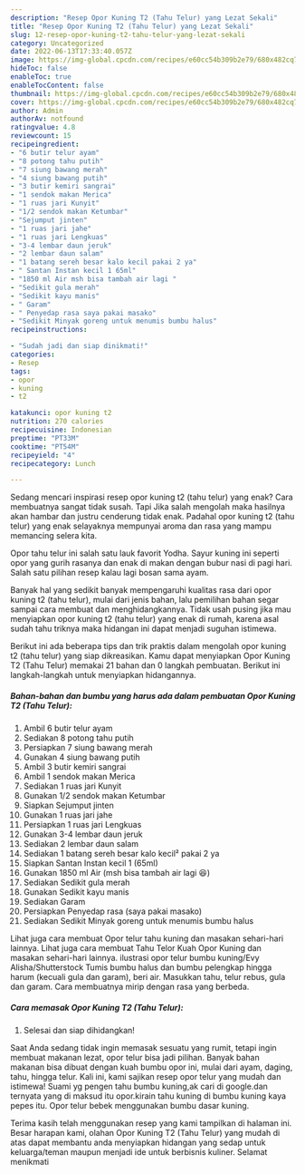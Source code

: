 ```yaml
---
description: "Resep Opor Kuning T2 (Tahu Telur) yang Lezat Sekali"
title: "Resep Opor Kuning T2 (Tahu Telur) yang Lezat Sekali"
slug: 12-resep-opor-kuning-t2-tahu-telur-yang-lezat-sekali
category: Uncategorized
date: 2022-06-13T17:33:40.057Z
image: https://img-global.cpcdn.com/recipes/e60cc54b309b2e79/680x482cq70/opor-kuning-t2-tahu-telur-foto-resep-utama.jpg
hideToc: false
enableToc: true
enableTocContent: false
thumbnail: https://img-global.cpcdn.com/recipes/e60cc54b309b2e79/680x482cq70/opor-kuning-t2-tahu-telur-foto-resep-utama.jpg
cover: https://img-global.cpcdn.com/recipes/e60cc54b309b2e79/680x482cq70/opor-kuning-t2-tahu-telur-foto-resep-utama.jpg
author: Admin
authorAv: notfound
ratingvalue: 4.8
reviewcount: 15
recipeingredient:
- "6 butir telur ayam"
- "8 potong tahu putih"
- "7 siung bawang merah"
- "4 siung bawang putih"
- "3 butir kemiri sangrai"
- "1 sendok makan Merica"
- "1 ruas jari Kunyit"
- "1/2 sendok makan Ketumbar"
- "Sejumput jinten"
- "1 ruas jari jahe"
- "1 ruas jari Lengkuas"
- "3-4 lembar daun jeruk"
- "2 lembar daun salam"
- "1 batang sereh besar kalo kecil pakai 2 ya"
- " Santan Instan kecil 1 65ml"
- "1850 ml Air msh bisa tambah air lagi "
- "Sedikit gula merah"
- "Sedikit kayu manis"
- " Garam"
- " Penyedap rasa saya pakai masako"
- "Sedikit Minyak goreng untuk menumis bumbu halus"
recipeinstructions:

- "Sudah jadi dan siap dinikmati!"
categories:
- Resep
tags:
- opor
- kuning
- t2

katakunci: opor kuning t2 
nutrition: 270 calories
recipecuisine: Indonesian
preptime: "PT33M"
cooktime: "PT54M"
recipeyield: "4"
recipecategory: Lunch

---
```



Sedang mencari inspirasi resep opor kuning t2 (tahu telur) yang enak? Cara membuatnya sangat tidak susah. Tapi Jika salah mengolah maka hasilnya akan hambar dan justru cenderung tidak enak. Padahal opor kuning t2 (tahu telur) yang enak selayaknya mempunyai aroma dan rasa yang mampu memancing selera kita.


Opor tahu telur ini salah satu lauk favorit Yodha. Sayur kuning ini seperti opor yang gurih rasanya dan enak di makan dengan bubur nasi di pagi hari. Salah satu pilihan resep kalau lagi bosan sama ayam.

Banyak hal yang sedikit banyak mempengaruhi kualitas rasa dari opor kuning t2 (tahu telur), mulai dari jenis bahan, lalu pemilihan bahan segar sampai cara membuat dan menghidangkannya. Tidak usah pusing jika mau menyiapkan opor kuning t2 (tahu telur) yang enak di rumah, karena asal sudah tahu triknya maka hidangan ini dapat menjadi suguhan istimewa.


Berikut ini ada beberapa tips dan trik praktis dalam mengolah opor kuning t2 (tahu telur) yang siap dikreasikan. Kamu dapat menyiapkan Opor Kuning T2 (Tahu Telur) memakai 21 bahan dan 0 langkah pembuatan. Berikut ini langkah-langkah untuk menyiapkan hidangannya.

<!--inarticleads1-->

##### Bahan-bahan dan bumbu yang harus ada dalam pembuatan Opor Kuning T2 (Tahu Telur):

1. Ambil 6 butir telur ayam
1. Sediakan 8 potong tahu putih
1. Persiapkan 7 siung bawang merah
1. Gunakan 4 siung bawang putih
1. Ambil 3 butir kemiri sangrai
1. Ambil 1 sendok makan Merica
1. Sediakan 1 ruas jari Kunyit
1. Gunakan 1/2 sendok makan Ketumbar
1. Siapkan Sejumput jinten
1. Gunakan 1 ruas jari jahe
1. Persiapkan 1 ruas jari Lengkuas
1. Gunakan 3-4 lembar daun jeruk
1. Sediakan 2 lembar daun salam
1. Sediakan 1 batang sereh besar kalo kecil² pakai 2 ya
1. Siapkan  Santan Instan kecil 1 (65ml)
1. Gunakan 1850 ml Air (msh bisa tambah air lagi 😆)
1. Sediakan Sedikit gula merah
1. Gunakan Sedikit kayu manis
1. Sediakan  Garam
1. Persiapkan  Penyedap rasa (saya pakai masako)
1. Sediakan Sedikit Minyak goreng untuk menumis bumbu halus


Lihat juga cara membuat Opor telur tahu kuning dan masakan sehari-hari lainnya. Lihat juga cara membuat Tahu Telor Kuah Opor Kuning dan masakan sehari-hari lainnya. ilustrasi opor telur bumbu kuning/Evy Alisha/Shutterstock Tumis bumbu halus dan bumbu pelengkap hingga harum (kecuali gula dan garam), beri air. Masukkan tahu, telur rebus, gula dan garam. Cara membuatnya mirip dengan rasa yang berbeda. 

<!--inarticleads2-->

##### Cara memasak Opor Kuning T2 (Tahu Telur):


1. Selesai dan siap dihidangkan!

Saat Anda sedang tidak ingin memasak sesuatu yang rumit, tetapi ingin membuat makanan lezat, opor telur bisa jadi pilihan. Banyak bahan makanan bisa dibuat dengan kuah bumbu opor ini, mulai dari ayam, daging, tahu, hingga telur. Kali ini, kami sajikan resep opor telur yang mudah dan istimewa! Suami yg pengen tahu bumbu kuning,ak cari di google.dan ternyata yang di maksud itu opor.kirain tahu kuning di bumbu kuning kaya pepes itu. Opor telur bebek menggunakan bumbu dasar kuning. 

Terima kasih telah menggunakan resep yang kami tampilkan di halaman ini. Besar harapan kami, olahan Opor Kuning T2 (Tahu Telur) yang mudah di atas dapat membantu anda menyiapkan hidangan yang sedap untuk keluarga/teman maupun menjadi ide untuk berbisnis kuliner. Selamat menikmati
